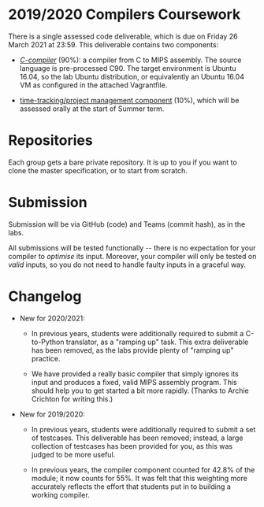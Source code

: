 2019/2020 Compilers Coursework
==============================

There is a single assessed code deliverable, which is due on Friday 26 March 2021 at 23:59. This deliverable contains two components:

- [*C-compiler*](c_compiler.md) (90%): a compiler from C to MIPS assembly. The source language is pre-processed C90. The target environment is Ubuntu 16.04, so the lab Ubuntu distribution, or equivalently an Ubuntu 16.04 VM as configured in the attached Vagrantfile.

- [time-tracking/project management component](management.md) (10%), which will be assessed orally at the start of Summer term.

Repositories
============

Each group gets a bare private repository. It is up to you if you want to clone the master specification, or to start from scratch.

Submission
==========

Submission will be via GitHub (code) and Teams (commit hash), as in the labs.

All submissions will be tested functionally -- there is no expectation for your compiler to *optimise* its input. Moreover, your compiler will only be tested on *valid* inputs, so you do not need to handle faulty inputs in a graceful way.

Changelog
=========

* New for 2020/2021:

    * In previous years, students were additionally required to submit a C-to-Python translator, as a "ramping up" task. This extra deliverable has been removed, as the labs provide plenty of "ramping up" practice.

    * We have provided a really basic compiler that simply ignores its input and produces a fixed, valid MIPS assembly program. This should help you to get started a bit more rapidly. (Thanks to Archie Crichton for writing this.)

* New for 2019/2020:

    * In previous years, students were additionally required to submit a set of testcases. This deliverable has been removed; instead, a large collection of testcases has been provided for you, as this was judged to be more useful.

    * In previous years, the compiler component counted for 42.8% of the module; it now counts for 55%. It was felt that this weighting more accurately reflects the effort that students put in to building a working compiler.
